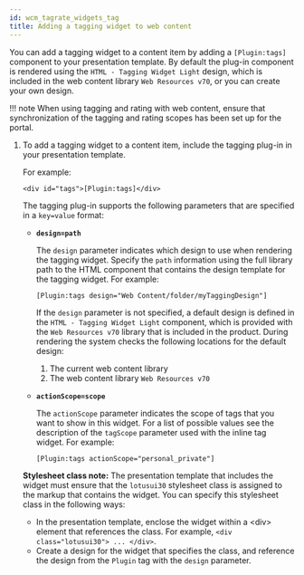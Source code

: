 ```yaml
---
id: wcm_tagrate_widgets_tag
title: Adding a tagging widget to web content
---
```





You can add a tagging widget to a content item by adding a `[Plugin:tags]` component to your presentation template. By default the plug-in component is rendered using the `HTML - Tagging Widget Light` design, which is included in the web content library `Web Resources v70`, or you can create your own design.

!!! note
    When using tagging and rating with web content, ensure that synchronization of the tagging and rating scopes has been set up for the portal.

1.  To add a tagging widget to a content item, include the tagging plug-in in your presentation template.

    For example:

    ```
    <div id="tags">[Plugin:tags]</div>
    ```

    The tagging plug-in supports the following parameters that are specified in a `key=value` format:

    -   **`design=path`**

        The `design` parameter indicates which design to use when rendering the tagging widget. Specify the `path` information using the full library path to the HTML component that contains the design template for the tagging widget. For example:

        ```
        [Plugin:tags design="Web Content/folder/myTaggingDesign"]
        
        ```

        If the `design` parameter is not specified, a default design is defined in the `HTML - Tagging Widget Light` component, which is provided with the `Web Resources v70` library that is included in the product. During rendering the system checks the following locations for the default design:

        1.  The current web content library
        2.  The web content library `Web Resources v70`
        
    -   **`actionScope=scope`**

        The `actionScope` parameter indicates the scope of tags that you want to show in this widget. For a list of possible values see the description of the `tagScope` parameter used with the inline tag widget. For example:

        ```
        [Plugin:tags actionScope="personal_private"]
        ```

    **Stylesheet class note:** The presentation template that includes the widget must ensure that the `lotusui30` stylesheet class is assigned to the markup that contains the widget. You can specify this stylesheet class in the following ways:

    -   In the presentation template, enclose the widget within a <div\> element that references the class. For example, `<div class="lotusui30"> ... </div>`.
    -   Create a design for the widget that specifies the class, and reference the design from the `Plugin` tag with the `design` parameter.

